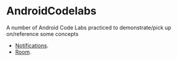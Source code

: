 # AndroidCodelabs

A number of Android Code Labs practiced to demonstrate/pick up on/reference some concepts

- [Notifications](NotifyMe).
- [Room](RoomWordSample).
